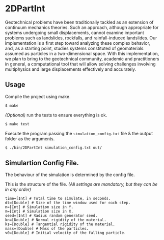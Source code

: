 # 2DPartInt

Geotechnical problems have been traditionally tackled as an extension of continuum mechanics theories. Such an approach, although appropriate for systems undergoing small displacements, cannot examine important problems such as landslides, rockfalls, and rainfall-induced landslides. Our implementation is a first step toward analyzing these complex behavior, and, as a starting point, studies systems constituted of geomaterials assumed as particles in a two-dimensional space. With this implementation, we plan to bring to the geotechnical community, academic and practitioners in general, a computational tool that will allow solving challenges involving multiphysics and large displacements effectively and accurately.

## Usage

Compile the project using make.

```bash
$ make
```

_(Optional)_ run the tests to ensure everything is ok.


```bash
$ make test
```

Execute the program passing the `simulation_config.txt` file & the output folder as the arguments.

```bash
$ ./bin/2DPartInt simulation_config.txt out/
```

## Simulartion Config File.

The behaviour of the simulation is determined by the config file.

This is the structure of the file.
_(All settings are mandatory, but they can be in any order)_

```
time=[Int] # Total time to simulate, in seconds.
dt=[Double] # Size of the time window used for each step.
n=[Int] # Simulation size in Y.
m=[Int] # Simulation size in X.
seed=[Int] # Radius random generator seed.
kn=[Double] # Normal rigidity of the material.
ks=[Double] # Tangential rigidity of the material.
mass=[Double] # Mass of the particles.
v0=[Double] # Initial velocity of the falling particle.
```
